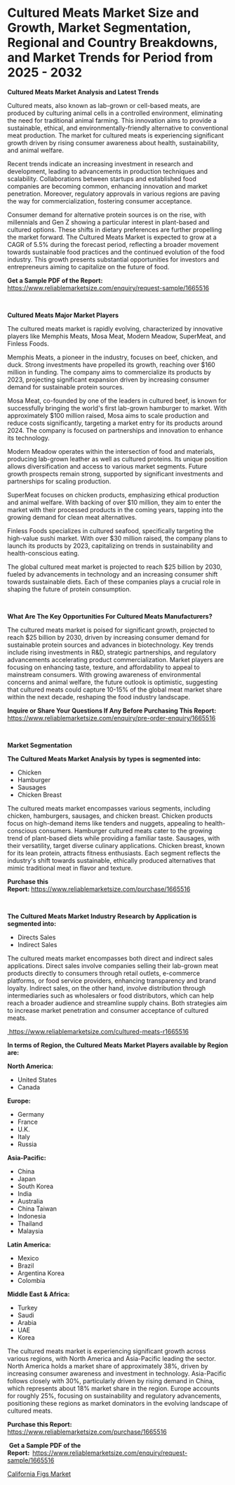 <p><h1>Cultured Meats Market Size and Growth, Market Segmentation, Regional and Country Breakdowns, and Market Trends for Period from 2025 -  2032</h1></p><p><strong>Cultured Meats Market Analysis and Latest Trends</strong></p>
<p><p>Cultured meats, also known as lab-grown or cell-based meats, are produced by culturing animal cells in a controlled environment, eliminating the need for traditional animal farming. This innovation aims to provide a sustainable, ethical, and environmentally-friendly alternative to conventional meat production. The market for cultured meats is experiencing significant growth driven by rising consumer awareness about health, sustainability, and animal welfare.</p><p>Recent trends indicate an increasing investment in research and development, leading to advancements in production techniques and scalability. Collaborations between startups and established food companies are becoming common, enhancing innovation and market penetration. Moreover, regulatory approvals in various regions are paving the way for commercialization, fostering consumer acceptance.</p><p>Consumer demand for alternative protein sources is on the rise, with millennials and Gen Z showing a particular interest in plant-based and cultured options. These shifts in dietary preferences are further propelling the market forward. The Cultured Meats Market is expected to grow at a CAGR of 5.5% during the forecast period, reflecting a broader movement towards sustainable food practices and the continued evolution of the food industry. This growth presents substantial opportunities for investors and entrepreneurs aiming to capitalize on the future of food.</p></p>
<p><strong>Get a Sample PDF of the Report:&nbsp;</strong> <a href="https://www.reliablemarketsize.com/enquiry/request-sample/1665516?utm_campaign=2773&utm_medium=2&utm_source=Github&utm_content=ia&utm_term=07042025&utm_id=cultured-meats">https://www.reliablemarketsize.com/enquiry/request-sample/1665516</a></p>
<p>&nbsp;</p>
<p><strong>Cultured Meats Major Market Players</strong></p>
<p><p>The cultured meats market is rapidly evolving, characterized by innovative players like Memphis Meats, Mosa Meat, Modern Meadow, SuperMeat, and Finless Foods. </p><p>Memphis Meats, a pioneer in the industry, focuses on beef, chicken, and duck. Strong investments have propelled its growth, reaching over $160 million in funding. The company aims to commercialize its products by 2023, projecting significant expansion driven by increasing consumer demand for sustainable protein sources.</p><p>Mosa Meat, co-founded by one of the leaders in cultured beef, is known for successfully bringing the world's first lab-grown hamburger to market. With approximately $100 million raised, Mosa aims to scale production and reduce costs significantly, targeting a market entry for its products around 2024. The company is focused on partnerships and innovation to enhance its technology.</p><p>Modern Meadow operates within the intersection of food and materials, producing lab-grown leather as well as cultured proteins. Its unique position allows diversification and access to various market segments. Future growth prospects remain strong, supported by significant investments and partnerships for scaling production.</p><p>SuperMeat focuses on chicken products, emphasizing ethical production and animal welfare. With backing of over $10 million, they aim to enter the market with their processed products in the coming years, tapping into the growing demand for clean meat alternatives.</p><p>Finless Foods specializes in cultured seafood, specifically targeting the high-value sushi market. With over $30 million raised, the company plans to launch its products by 2023, capitalizing on trends in sustainability and health-conscious eating.</p><p>The global cultured meat market is projected to reach $25 billion by 2030, fueled by advancements in technology and an increasing consumer shift towards sustainable diets. Each of these companies plays a crucial role in shaping the future of protein consumption.</p></p>
<p>&nbsp;</p>
<p><strong>What Are The Key Opportunities For Cultured Meats Manufacturers?</strong></p>
<p><p>The cultured meats market is poised for significant growth, projected to reach $25 billion by 2030, driven by increasing consumer demand for sustainable protein sources and advances in biotechnology. Key trends include rising investments in R&D, strategic partnerships, and regulatory advancements accelerating product commercialization. Market players are focusing on enhancing taste, texture, and affordability to appeal to mainstream consumers. With growing awareness of environmental concerns and animal welfare, the future outlook is optimistic, suggesting that cultured meats could capture 10-15% of the global meat market share within the next decade, reshaping the food industry landscape.</p></p>
<p><strong>Inquire or Share Your Questions If Any Before Purchasing This Report:</strong> <a href="https://www.reliablemarketsize.com/enquiry/pre-order-enquiry/1665516?utm_campaign=2773&utm_medium=2&utm_source=Github&utm_content=ia&utm_term=07042025&utm_id=cultured-meats">https://www.reliablemarketsize.com/enquiry/pre-order-enquiry/1665516</a></p>
<p>&nbsp;</p>
<p><strong>Market Segmentation</strong></p>
<p><strong>The Cultured Meats Market Analysis by types is segmented into:</strong></p>
<p><ul><li>Chicken</li><li>Hamburger</li><li>Sausages</li><li>Chicken Breast</li></ul></p>
<p><p>The cultured meats market encompasses various segments, including chicken, hamburgers, sausages, and chicken breast. Chicken products focus on high-demand items like tenders and nuggets, appealing to health-conscious consumers. Hamburger cultured meats cater to the growing trend of plant-based diets while providing a familiar taste. Sausages, with their versatility, target diverse culinary applications. Chicken breast, known for its lean protein, attracts fitness enthusiasts. Each segment reflects the industry's shift towards sustainable, ethically produced alternatives that mimic traditional meat in flavor and texture.</p></p>
<p><strong>Purchase this Report:&nbsp;</strong><a href="https://www.reliablemarketsize.com/purchase/1665516?utm_campaign=2773&utm_medium=2&utm_source=Github&utm_content=ia&utm_term=07042025&utm_id=cultured-meats">https://www.reliablemarketsize.com/purchase/1665516</a></p>
<p>&nbsp;</p>
<p><strong>The Cultured Meats Market Industry Research by Application is segmented into:</strong></p>
<p><ul><li>Directs Sales</li><li>Indirect Sales</li></ul></p>
<p><p>The cultured meats market encompasses both direct and indirect sales applications. Direct sales involve companies selling their lab-grown meat products directly to consumers through retail outlets, e-commerce platforms, or food service providers, enhancing transparency and brand loyalty. Indirect sales, on the other hand, involve distribution through intermediaries such as wholesalers or food distributors, which can help reach a broader audience and streamline supply chains. Both strategies aim to increase market penetration and consumer acceptance of cultured meats.</p></p>
<p><a href="https://www.reliablemarketsize.com/cultured-meats-r1665516?utm_campaign=2773&utm_medium=2&utm_source=Github&utm_content=ia&utm_term=07042025&utm_id=cultured-meats">&nbsp;https://www.reliablemarketsize.com/cultured-meats-r1665516</a></p>
<p><strong>In terms of Region, the Cultured Meats Market Players available by Region are:</strong></p>
<p>
    <p> <strong> North America: </strong>
        <ul>
            <li>United States</li>
            <li>Canada</li>
        </ul>
        </p> 
    <p> <strong> Europe: </strong>
        <ul>
            <li>Germany</li>
            <li>France</li>
            <li>U.K.</li>
            <li>Italy</li>
            <li>Russia</li>
        </ul>
        </p> 
    <p> <strong> Asia-Pacific: </strong>
        <ul>
            <li>China</li>
            <li>Japan</li>
            <li>South Korea</li>
            <li>India</li>
            <li>Australia</li>
            <li>China Taiwan</li>
            <li>Indonesia</li>
            <li>Thailand</li>
            <li>Malaysia</li>
        </ul>
        </p> 
    <p> <strong> Latin America: </strong>
        <ul>
            <li>Mexico</li>
            <li>Brazil</li>
            <li>Argentina Korea</li>
            <li>Colombia</li>
        </ul>
        </p> 
    <p> <strong> Middle East & Africa: </strong>
        <ul>
            <li>Turkey</li>
            <li>Saudi</li>
            <li>Arabia</li>
            <li>UAE</li>
            <li>Korea</li>
        </ul>
    </p>
    </p>
<p><p>The cultured meats market is experiencing significant growth across various regions, with North America and Asia-Pacific leading the sector. North America holds a market share of approximately 38%, driven by increasing consumer awareness and investment in technology. Asia-Pacific follows closely with 30%, particularly driven by rising demand in China, which represents about 18% market share in the region. Europe accounts for roughly 25%, focusing on sustainability and regulatory advancements, positioning these regions as market dominators in the evolving landscape of cultured meats.</p></p>
<p><strong>Purchase this Report: </strong><a href="https://www.reliablemarketsize.com/purchase/1665516?utm_campaign=2773&utm_medium=2&utm_source=Github&utm_content=ia&utm_term=07042025&utm_id=cultured-meats">https://www.reliablemarketsize.com/purchase/1665516</a></p>
<p>&nbsp;<strong>Get a Sample PDF of the Report:&nbsp;&nbsp;</strong><a href="https://www.reliablemarketsize.com/enquiry/request-sample/1665516?utm_campaign=2773&utm_medium=2&utm_source=Github&utm_content=ia&utm_term=07042025&utm_id=cultured-meats">https://www.reliablemarketsize.com/enquiry/request-sample/1665516</a></p>
<p><strong></strong></p>
<p><p><a href="https://github.com/abantolemox08/Market-Research-Report-List-1/blob/main/california-figs-market.md?utm_campaign=2773&utm_medium=2&utm_source=Github&utm_content=ia&utm_term=07042025&utm_id=cultured-meats">California Figs Market</a></p></p>